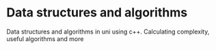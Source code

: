 # Data structures and algorithms
Data structures and algorithms in uni using c++. Calculating complexity, useful algorithms and more
